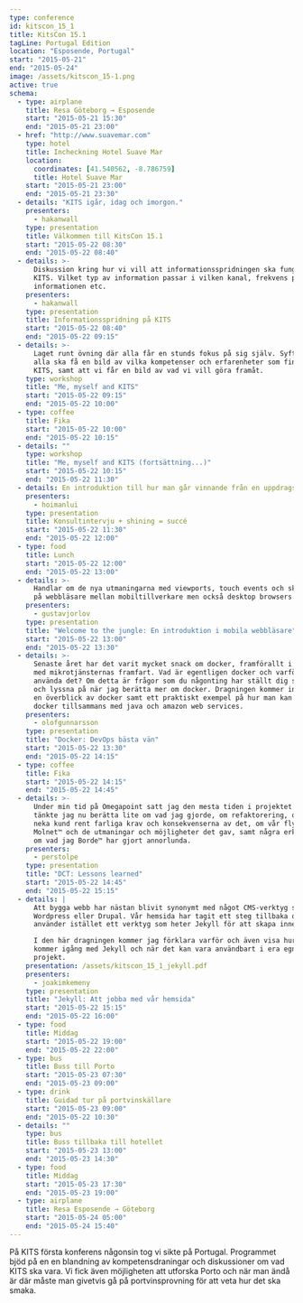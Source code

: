 ```yaml
---
type: conference
id: kitscon_15_1
title: KitsCon 15.1
tagLine: Portugal Edition
location: "Esposende, Portugal"
start: "2015-05-21"
end: "2015-05-24"
image: /assets/kitscon_15-1.png
active: true
schema:
  - type: airplane
    title: Resa Göteborg → Esposende
    start: "2015-05-21 15:30"
    end: "2015-05-21 23:00"
  - href: "http://www.suavemar.com"
    type: hotel
    title: Incheckning Hotel Suave Mar
    location:
      coordinates: [41.540562, -8.786759]
      title: Hotel Suave Mar
    start: "2015-05-21 23:00"
    end: "2015-05-21 23:30"
  - details: "KITS igår, idag och imorgon."
    presenters:
      - hakanwall
    type: presentation
    title: Välkommen till KitsCon 15.1
    start: "2015-05-22 08:30"
    end: "2015-05-22 08:40"
  - details: >-
      Diskussion kring hur vi vill att informationsspridningen ska fungera på
      KITS. Vilket typ av information passar i vilken kanal, frekvens på
      informationen etc.
    presenters:
      - hakanwall
    type: presentation
    title: Informationsspridning på KITS
    start: "2015-05-22 08:40"
    end: "2015-05-22 09:15"
  - details: >-
      Laget runt övning där alla får en stunds fokus på sig själv. Syftet är att
      alla ska få en bild av vilka kompetenser och erfarenheter som finns på
      KITS, samt att vi får en bild av vad vi vill göra framåt.
    type: workshop
    title: "Me, myself and KITS"
    start: "2015-05-22 09:15"
    end: "2015-05-22 10:00"
  - type: coffee
    title: Fika
    start: "2015-05-22 10:00"
    end: "2015-05-22 10:15"
  - details: ""
    type: workshop
    title: "Me, myself and KITS (fortsättning...)"
    start: "2015-05-22 10:15"
    end: "2015-05-22 11:30"
  - details: En introduktion till hur man går vinnande från en uppdragsintervju.
    presenters:
      - hoimanlui
    type: presentation
    title: Konsultintervju + shining = succé
    start: "2015-05-22 11:30"
    end: "2015-05-22 12:00"
  - type: food
    title: Lunch
    start: "2015-05-22 12:00"
    end: "2015-05-22 13:00"
  - details: >-
      Handlar om de nya utmaningarna med viewports, touch events och skillnader
      på webbläsare mellan mobiltillverkare men också desktop browsers.
    presenters:
      - gustavjorlov
    type: presentation
    title: "Welcome to the jungle: En introduktion i mobila webbläsare"
    start: "2015-05-22 13:00"
    end: "2015-05-22 13:30"
  - details: >-
      Senaste året har det varit mycket snack om docker, framförallt i samband
      med mikrotjänsternas framfart. Vad är egentligen docker och varför ska jag
      använda det? Om detta är frågor som du någonting har ställt dig så kom då
      och lyssna på när jag berätta mer om docker. Dragningen kommer innefatta
      en överblick av docker samt ett praktiskt exempel på hur man kan använda
      docker tillsammans med java och amazon web services.
    presenters:
      - olofgunnarsson
    type: presentation
    title: "Docker: DevOps bästa vän"
    start: "2015-05-22 13:30"
    end: "2015-05-22 14:15"
  - type: coffee
    title: Fika
    start: "2015-05-22 14:15"
    end: "2015-05-22 14:45"
  - details: >-
      Under min tid på Omegapoint satt jag den mesta tiden i projektet DCT. Här
      tänkte jag nu berätta lite om vad jag gjorde, om refaktorering, om att
      neka kund rent farliga krav och konsekvenserna av det, om vår flytt till
      Molnet™ och de utmaningar och möjligheter det gav, samt några erkännanden
      om vad jag Borde™ har gjort annorlunda.
    presenters:
      - perstolpe
    type: presentation
    title: "DCT: Lessons learned"
    start: "2015-05-22 14:45"
    end: "2015-05-22 15:15"
  - details: |
      Att bygga webb har nästan blivit synonymt med något CMS-verktyg som
      Wordpress eller Drupal. Vår hemsida har tagit ett steg tillbaka och
      använder istället ett verktyg som heter Jekyll för att skapa innehåll.

      I den här dragningen kommer jag förklara varför och även visa hur man
      kommer igång med Jekyll och när det kan vara användbart i era egna
      projekt.
    presentation: /assets/kitscon_15_1_jekyll.pdf
    presenters:
      - joakimkemeny
    type: presentation
    title: "Jekyll: Att jobba med vår hemsida"
    start: "2015-05-22 15:15"
    end: "2015-05-22 16:00"
  - type: food
    title: Middag
    start: "2015-05-22 19:00"
    end: "2015-05-22 22:00"
  - type: bus
    title: Buss till Porto
    start: "2015-05-23 07:30"
    end: "2015-05-23 09:00"
  - type: drink
    title: Guidad tur på portvinskällare
    start: "2015-05-23 09:00"
    end: "2015-05-22 10:30"
  - details: ""
    type: bus
    title: Buss tillbaka till hotellet
    start: "2015-05-23 13:00"
    end: "2015-05-23 14:30"
  - type: food
    title: Middag
    start: "2015-05-23 17:30"
    end: "2015-05-23 19:00"
  - type: airplane
    title: Resa Esposende → Göteborg
    start: "2015-05-24 05:00"
    end: "2015-05-24 15:40"
---
```


På KITS första konferens någonsin tog vi sikte på Portugal. Programmet bjöd på en en blandning av kompetensdraningar och diskussioner om vad KITS ska vara. Vi fick även möjligheten att utforska Porto och när man ändå är där måste man givetvis gå på portvinsprovning för att veta hur det ska smaka.
